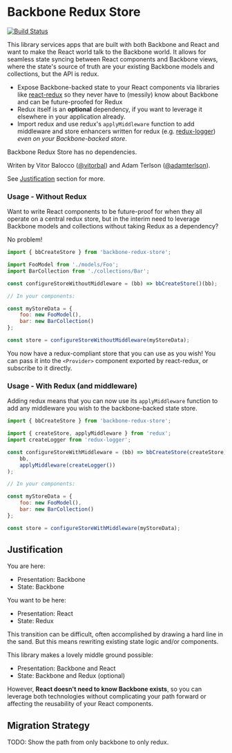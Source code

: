 # Backbone Redux Store
[![Build Status](https://travis-ci.org/adamterlson/backbone-redux-store.svg?branch=master)](https://travis-ci.org/adamterlson/backbone-redux-store)

This library services apps that are built with both Backbone and React and want to make the React world talk to the Backbone world. It allows for seamless state syncing between React components and Backbone views, where the state's source of truth are your existing Backbone models and collections, but the API is redux.

* Expose Backbone-backed state to your React components via libraries like [react-redux](https://github.com/reactjs/react-redux) so they never have to (messily) know about Backbone and can be future-proofed for Redux
* Redux itself is an **optional** dependency, if you want to leverage it elsewhere in your application already.
* Import redux and use redux's `applyMiddleware` function to add middleware and store enhancers written for redux (e.g. [redux-logger](https://github.com/evgenyrodionov/redux-logger)) *even on your Backbone-backed store*.

Backbone Redux Store has no dependencies.

Writen by Vitor Balocco ([@vitorbal](https://github.com/vitorbal)) and Adam Terlson ([@adamterlson](https://github.com/adamterlson)).

See [Justification](#justification) section for more.


### Usage - Without Redux

Want to write React components to be future-proof for when they all operate on a central redux store, but in the interim need to leverage Backbone models and collections without taking Redux as a dependency?  

No problem!

```javascript
import { bbCreateStore } from 'backbone-redux-store';

import FooModel from './models/Foo';
import BarCollection from './collections/Bar';

const configureStoreWithoutMiddleware = (bb) => bbCreateStore()(bb);

// In your components:

const myStoreData = {
    foo: new FooModel(),
    bar: new BarCollection()
};

const store = configureStoreWithoutMiddleware(myStoreData);
```

You now have a redux-compliant store that you can use as you wish!  You can pass it into the `<Provider>` component exported by react-redux, or subscribe to it directly.


### Usage - With Redux (and middleware)

Adding redux means that you can now use its `applyMiddleware` function to add any middleware you wish to the backbone-backed state store.

```javascript
import { bbCreateStore } from 'backbone-redux-store';

import { createStore, applyMiddleware } from 'redux';
import createLogger from 'redux-logger';

const configureStoreWithMiddleware = (bb) => bbCreateStore(createStore)(
    bb,
    applyMiddleware(createLogger())
);

// In your components:

const myStoreData = {
    foo: new FooModel(),
    bar: new BarCollection()
};

const store = configureStoreWithMiddleware(myStoreData);
```

## Justification

You are here:
* Presentation: Backbone
* State: Backbone

You want to be here:
* Presentation: React
* State: Redux

This transition can be difficult, often accomplished by drawing a hard line in the sand. But this means rewriting existing state logic and/or components.  

This library makes a lovely middle ground possible:

* Presentation: Backbone and React
* State: Backbone and Redux (optional)

However, **React doesn't need to know Backbone exists**, so you can leverage both technologies without complicating your path forward or affecting the reusability of your React components.

## Migration Strategy

TODO: Show the path from only backbone to only redux.
